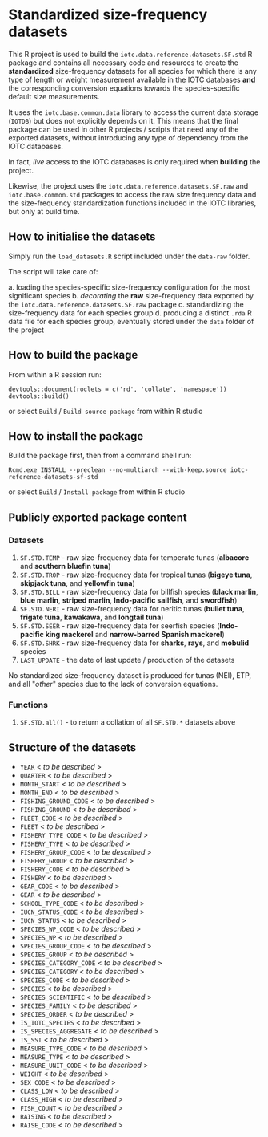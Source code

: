# Standardized size-frequency datasets

This R project is used to build the `iotc.data.reference.datasets.SF.std` R package and contains all necessary code and resources to create the **standardized** size-frequency datasets for all species for which there is any type of length or weight measurement available in the IOTC databases **and** the corresponding conversion equations towards the species-specific default size measurements.

It uses the `iotc.base.common.data` library to access the current data storage (`IOTDB`) but does not explicitly depends on it. This means that the final package can be used in other R projects / scripts that need any of the exported datasets, without introducing any type of dependency from the IOTC databases.

In fact, *live* access to the IOTC databases is only required when **building** the project.

Likewise, the project uses the `iotc.data.reference.datasets.SF.raw` and `iotc.base.common.std` packages to access the raw size frequency data and the size-frequency standardization functions included in the IOTC libraries, but only at build time.

## How to initialise the datasets

Simply run the `load_datasets.R` script included under the `data-raw` folder.

The script will take care of:

a.  loading the species-specific size-frequency configuration for the most significant species
b.  *decorating* the **raw** size-frequency data exported by the `iotc.data.reference.datasets.SF.raw` package
c.  standardizing the size-frequency data for each species group
d.  producing a distinct `.rda` R data file for each species group, eventually stored under the `data` folder of the project

## How to build the package

From within a R session run:

```         
devtools::document(roclets = c('rd', 'collate', 'namespace'))
devtools::build()
```

or select `Build` / `Build source package` from within R studio

## How to install the package

Build the package first, then from a command shell run:

```         
Rcmd.exe INSTALL --preclean --no-multiarch --with-keep.source iotc-reference-datasets-sf-std
```

or select `Build` / `Install package` from within R studio

## Publicly exported package content

### Datasets

1.  `SF.STD.TEMP` - raw size-frequency data for temperate tunas (**albacore** and **southern bluefin tuna**)
2.  `SF.STD.TROP` - raw size-frequency data for tropical tunas (**bigeye tuna**, **skipjack tuna**, and **yellowfin tuna**)
3.  `SF.STD.BILL` - raw size-frequency data for billfish species (**black marlin**, **blue marlin**, **striped marlin**, **Indo-pacific sailfish**, and **swordfish**)
4.  `SF.STD.NERI` - raw size-frequency data for neritic tunas (**bullet tuna**, **frigate tuna**, **kawakawa**, and **longtail tuna**)
5.  `SF.STD.SEER` - raw size-frequency data for seerfish species (**Indo-pacific king mackerel** and **narrow-barred Spanish mackerel**)
6.  `SF.STD.SHRK` - raw size-frequency data for **sharks**, **rays**, and **mobulid** species
7.  `LAST_UPDATE` - the date of last update / production of the datasets

No standardized size-frequency dataset is produced for tunas (NEI), ETP, and all "*other*" species due to the lack of conversion equations.

### Functions

1.  `SF.STD.all()` - to return a collation of all `SF.STD.*` datasets above

## Structure of the datasets

-   `YEAR` \< *to be described* \>
-   `QUARTER` \< *to be described* \>
-   `MONTH_START` \< *to be described* \>
-   `MONTH_END` \< *to be described* \>
-   `FISHING_GROUND_CODE` \< *to be described* \>
-   `FISHING_GROUND` \< *to be described* \>
-   `FLEET_CODE` \< *to be described* \>
-   `FLEET` \< *to be described* \>
-   `FISHERY_TYPE_CODE` \< *to be described* \>
-   `FISHERY_TYPE` \< *to be described* \>
-   `FISHERY_GROUP_CODE` \< *to be described* \>
-   `FISHERY_GROUP` \< *to be described* \>
-   `FISHERY_CODE` \< *to be described* \>
-   `FISHERY` \< *to be described* \>
-   `GEAR_CODE` \< *to be described* \>
-   `GEAR` \< *to be described* \>
-   `SCHOOL_TYPE_CODE` \< *to be described* \>
-   `IUCN_STATUS_CODE` \< *to be described* \>
-   `IUCN_STATUS` \< *to be described* \>
-   `SPECIES_WP_CODE` \< *to be described* \>
-   `SPECIES_WP` \< *to be described* \>
-   `SPECIES_GROUP_CODE` \< *to be described* \>
-   `SPECIES_GROUP` \< *to be described* \>
-   `SPECIES_CATEGORY_CODE` \< *to be described* \>
-   `SPECIES_CATEGORY` \< *to be described* \>
-   `SPECIES_CODE` \< *to be described* \>
-   `SPECIES` \< *to be described* \>
-   `SPECIES_SCIENTIFIC` \< *to be described* \>
-   `SPECIES_FAMILY` \< *to be described* \>
-   `SPECIES_ORDER` \< *to be described* \>
-   `IS_IOTC_SPECIES` \< *to be described* \>
-   `IS_SPECIES_AGGREGATE` \< *to be described* \>
-   `IS_SSI` \< *to be described* \>
-   `MEASURE_TYPE_CODE` \< *to be described* \>
-   `MEASURE_TYPE` \< *to be described* \>
-   `MEASURE_UNIT_CODE` \< *to be described* \>
-   `WEIGHT` \< *to be described* \>
-   `SEX_CODE` \< *to be described* \>
-   `CLASS_LOW` \< *to be described* \>
-   `CLASS_HIGH` \< *to be described* \>
-   `FISH_COUNT` \< *to be described* \>
-   `RAISING` \< *to be described* \>
-   `RAISE_CODE` \< *to be described* \>
